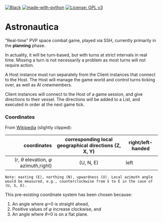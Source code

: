 [![Black](https://img.shields.io/badge/code%20style-black-000000.svg)](https://github.com/ambv/black)
[![made-with-python](https://img.shields.io/badge/Made%20with-Python-1f425f.svg)](https://www.python.org/)
[![License: GPL v3](https://img.shields.io/badge/License-GPL%20v3-blue.svg)](https://www.gnu.org/licenses/gpl-3.0)


# Astronautica
"Real-time" PVP space combat game, played via SSH, currently primarily in the **planning** phase.

In actuality, it will be turn-based, but with turns at strict intervals in real time. Missing a turn is not necessarily a problem as most turns will not require action.

A Host instance must run separately from the Client instances that connect to the Host. The Host will manage the game world and control turns ticking over, as well as AI crewmembers.

Client instances will connect to the Host of a game session, and give directions to their vessel. The directions will be added to a List, and executed in order at the next game tick.

### Coordinates

From [Wikipedia](https://en.wikipedia.org/wiki/Spherical_coordinate_system#Conventions) (slightly clipped):

coordinates|corresponding local geographical directions (Z, X, Y)|right/left-handed
---:|:---:|---
(*r*, *θ* elevation, *φ* azimuth,right)|(U, N, E)|left
`Note: easting (E), northing (N), upwardness (U). Local azimuth angle would be measured, e.g., counterclockwise from S to E in the case of (U, S, E).`

This pre-existing coordinate system has been chosen because:
1. An angle where *φ*=0 is straight ahead,
2. Positive values of *φ* increase clockwise, and
3. An angle where *θ*=0 is on a flat plane.
